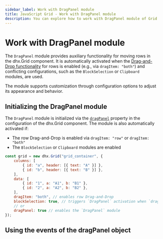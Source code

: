 ```yaml
---
sidebar_label: Work with DragPanel module
title: JavaScript Grid - Work with DragPanel module 
description: You can explore how to work with DragPanel module of Grid in the documentation of the DHTMLX JavaScript UI library. Browse developer guides and API reference, try out code examples and live demos, and download a free 30-day evaluation version of DHTMLX Suite.
---
```


# Work with DragPanel module

The `DragPanel` module provides auxiliary functionality for moving rows in the dhx.Grid component. It is automatically activated when the [Drag-and-Drop functionality](grid/configuration.md/#drag-n-drop) for rows is enabled (e.g., via `dragItem: "both"`) and conflicting configurations, such as the `BlockSelection` or `Clipboard` modules, are used. 

The module supports customization through configuration options to adjust its appearance and behavior.

## Initializing the DragPanel module

The `DragPanel` module is initialized via the [`dragPanel`](grid/api/grid_dragpanel_config.md) property in the configuration of the dhx.Grid component. The module is also automatically activated if:

- The row Drag-and-Drop is enabled via `dragItem: "row"` or `dragItem: "both"`
- The `BlockSelection` or `Clipboard` modules are enabled

~~~jsx
const grid = new dhx.Grid("grid_container", {
    columns: [
        { id: "a", header: [{ text: "A" }] },
        { id: "b", header: [{ text: "B" }] },
    ],
    data: [
        { id: "1", a: "A1", b: "B1" },
        { id: "2", a: "A2", b: "B2" },
    ],
    dragItem: "both", // enables row Drag-and-Drop
    blockSelection: true, // triggers `DragPanel` activation when `dragItem` is enabled
    // or
    dragPanel: true // enables the `DragPanel` module
});
~~~

## Using the events of the dragPanel object

